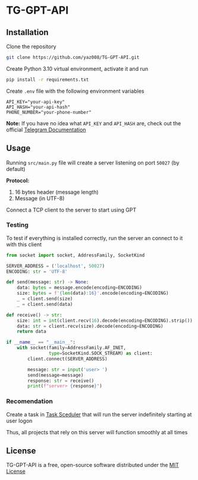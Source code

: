 # TG-GPT-API

## Installation

Clone the repository

```sh
git clone https://github.com/yaz008/TG-GPT-API.git
```

Create Python 3.10 virtual environment, activate it and run

```sh
pip install -r requirements.txt
```

Create `.env` file with the following environment variables

```env
API_KEY="your-api-key"
API_HASH="your-api-hash"
PHONE_NUMBER="your-phone-number"
```

**Note:** If you have no idea what `API_KEY` and `API_HASH` are, check out the official [Telegram Documentation](https://core.telegram.org/api/obtaining_api_id)

## Usage

Running `src/main.py` file will create a server listening on port `50027` (by default)

**Protocol:**

1. 16 bytes header (message length)
2. Message (in UTF-8)

Connect a TCP client to the server to start using GPT

### Testing

To test if everything is installed correctly, run the server an connect to it with this client

```python
from socket import socket, AddressFamily, SocketKind

SERVER_ADDRESS = ('localhost', 50027)
ENCODING: str = 'UTF-8'

def send(message: str) -> None:
    data: bytes = message.encode(encoding=ENCODING)
    size: bytes = f'{len(data):16}'.encode(encoding=ENCODING)
    _ = client.send(size)
    _ = client.send(data)

def receive() -> str:
    size: int = int(client.recv(16).decode(encoding=ENCODING).strip())
    data: str = client.recv(size).decode(encoding=ENCODING)
    return data

if __name__ == "__main__":
    with socket(family=AddressFamily.AF_INET,
                type=SocketKind.SOCK_STREAM) as client:
        client.connect(SERVER_ADDRESS)

        message: str = input('user> ')
        send(message=message)
        response: str = receive()
        print(f"server> {response}")
```

### Recomendation

Create a task in [Task Sceduler](https://learn.microsoft.com/en-us/windows/win32/taskschd/task-scheduler-start-page) that will run the server indefinitely starting at user logon

Thus, all projects that rely on this server will function smoothly at all times

## License

TG-GPT-API is a free, open-source software distributed under the [MIT License](LICENSE.txt)
